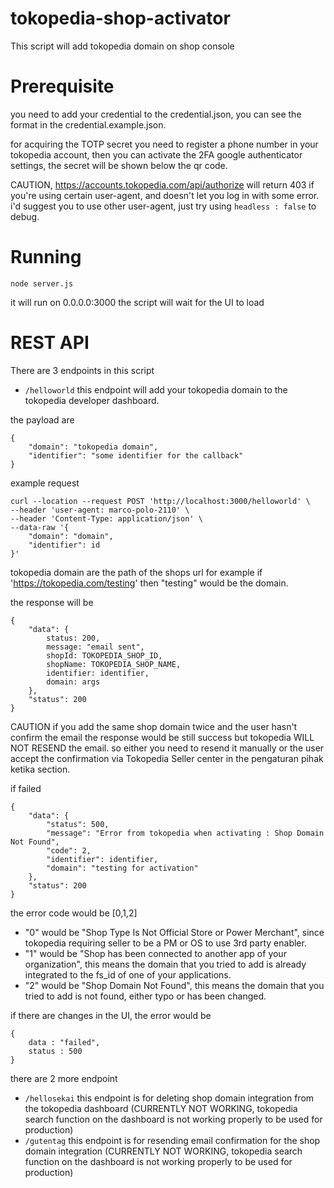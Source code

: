 # tokopedia-shop-activator
This script will add tokopedia domain on shop console


# Prerequisite
you need to add your credential to the credential.json, you can see the format in the credential.example.json.

for acquiring the TOTP secret you need to register a phone number in your tokopedia account, then you can activate the 2FA google authenticator settings, the secret will be shown below the qr code.

CAUTION, https://accounts.tokopedia.com/api/authorize will return 403 if you're using certain user-agent, and doesn't let you log in with some error. i'd suggest you to use other user-agent, just try using `headless : false`  to debug.


# Running

`node server.js`

it will run on 0.0.0.0:3000
the script will wait for the UI to load

# REST API

There are 3 endpoints in this script
 - `/helloworld` this endpoint will add your tokopedia domain to the tokopedia developer dashboard.
 
 the payload are
```
{
    "domain": "tokopedia domain",
    "identifier": "some identifier for the callback"
}
```
example request
```
curl --location --request POST 'http://localhost:3000/helloworld' \
--header 'user-agent: marco-polo-2110' \
--header 'Content-Type: application/json' \
--data-raw '{
    "domain": "domain",
    "identifier": id
}'
```
tokopedia domain are the path of the shops url
for example if 'https://tokopedia.com/testing' then "testing" would be the domain.

the response will be 
```
{
    "data": {
        status: 200,
        message: "email sent",
        shopId: TOKOPEDIA_SHOP_ID,
        shopName: TOKOPEDIA_SHOP_NAME,
        identifier: identifier,
        domain: args
    },
    "status": 200
}
```
CAUTION if you add the same shop domain twice and the user hasn't confirm the email the response would be still success but tokopedia WILL NOT RESEND the email. so either you need to resend it manually or the user accept the confirmation via Tokopedia Seller center in the pengaturan pihak ketika section.


if failed 
```
{
    "data": {
        "status": 500,
        "message": "Error from tokopedia when activating : Shop Domain Not Found",
        "code": 2,
        "identifier": identifier,
        "domain": "testing for activation"
    },
    "status": 200
}
```
the error code would be [0,1,2]
 - "0" would be "Shop Type Is Not Official Store or Power Merchant", since tokopedia requiring seller to be a PM or OS to use 3rd party enabler.
 - "1" would be "Shop has been connected to another app of your organization", this means the domain that you tried to add is already integrated to the fs_id of one of your applications.
- "2" would be "Shop Domain Not Found", this means the domain that you tried to add is not found, either typo or has been changed.

if there  are changes in the UI, the error would be 
```
{
    data : "failed",
    status : 500
}
```


there are 2 more endpoint 

 - `/hellosekai` this endpoint is for deleting shop domain integration from the tokopedia dashboard (CURRENTLY NOT WORKING, tokopedia search function on the dashboard is not working properly to be used for production)
  - `/gutentag` this endpoint is for resending email confirmation for the shop domain integration (CURRENTLY NOT WORKING, tokopedia search function on the dashboard is not working properly to be used for production)


